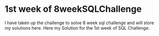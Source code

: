 # 1st week of 8weekSQLChallenge
I have taken up the challenge to solve 8 week sql challenge and will store my solutions here.
Here my Solution for the 1st week of SQL Challenge.

